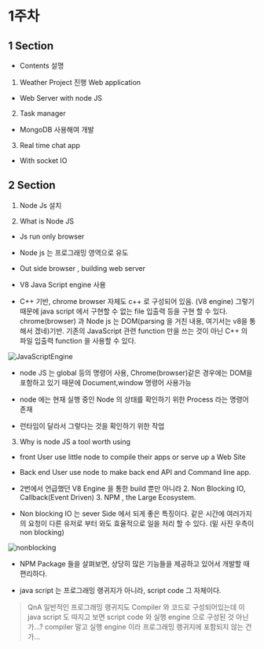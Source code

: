# 1주차 
## 1 Section
* Contents 설명

1. 	Weather Project 진행 Web application

 -  Web Server  with node JS

2. 	Task manager

 -  MongoDB 사용해여 개발

3.  Real time chat app

- 	With socket IO

##	2 Section

1.	Node Js 설치

2.	What is Node JS

 -	Js run only browser 

 -	Node js 는 프로그래밍 영역으로 유도

 -	Out side browser , building web server

 -	V8 Java Script engine 사용

 -	C++ 기반, chrome browser 자체도 c++ 로 구성되어 있음. (V8 engine) 그렇기 때문에 java script 에서 구현할 수 없는 file 입출력 등을 구현 할 수 있다. chrome(browser) 과 Node js 는 DOM(parsing 을 거친 내용, 여기서는 v8을 통해서 겠네)기반. 기존의 JavaScript 관련 function 만을 쓰는 것이 아닌 C++ 의 파일 입출력 function 을 사용할 수 있다. 
 
 ![JavaScriptEngine](https://user-images.githubusercontent.com/45062255/103443422-7d910100-4ca2-11eb-8754-b7a4eaba4bc3.PNG)

 - node JS 는 global 등의 명령어 사용, Chrome(browser)같은 경우에는 DOM을 포함하고 있기 때문에 Document,window 명령어 사용가능

 - node 에는 현재 실행 중인 Node 의 상태를 확인하기 위한 Process 라는 명령어 존재

 - 런타임이 달라서 그렇다는 것을 확인하기 위한 작업

3.	Why is node JS a tool worth using

 - front User use little node  to compile their apps or serve up a Web Site
 
 - Back end User use node to make back end API and Command line app.

 - 2번에서 언급했던 V8 Engine 을 통한 build 뿐만 아니라 2. Non Blocking IO, Callback(Event Driven) 3. NPM , the Large Ecosystem.


 - Non blocking IO 는 sever Side 에서 되게 좋은 특징이다. 같은 시간에 여러가지의 요청이 다른 유저로 부터 와도 효율적으로 일을 처리 할 수 있다.  (밑 사진 우측이 non blocking)

 ![nonblocking](https://user-images.githubusercontent.com/45062255/103443418-6fdb7b80-4ca2-11eb-81c0-c94778fa705f.PNG)

 - NPM Package 들을 살펴보면, 상당히 많은 기능들을 제공하고 있어서 개발할 때 편리하다.

 - java script 는 프로그래밍 랭귀지가 아니라, script code 그 자체이다.

 > QnA 일반적인 프로그래밍 랭귀지도 Compiler 와 코드로 구성되어있는데 이 java script 도 따지고 보면 script code 와 실행 engine 으로 구성된 것 아닌가...? compiler 말고 실행 engine 이라 프로그래밍 랭귀지에 포함되지 않는 건가...
